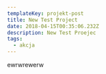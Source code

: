 ```yaml
---
templateKey: projekt-post
title: New Test Project
date: 2018-04-15T00:35:06.232Z
description: New Test Proejec
tags:
  - akcja
---
```

ewrwrewerw
